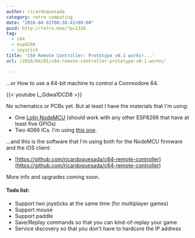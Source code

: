 ```yaml
---
author: ricardoquesada
category: retro computing 
date: "2016-04-01T08:38:41+00:00"
guid: http://retro.moe/?p=1318
tag:
  - c64
  - esp8266
  - joystick
title: 'C64 Remote Controller: Prototype v0.1 works!...'
url: /2016/04/01/c64-remote-controller-prototype-v0-1-works/

---
```

...or How to use a 64-bit machine to control a Commodore 64.

{{< youtube L_Gdwa1DCD8 >}}

No schematics or PCBs yet. But at least I have the materials that I'm using:

- One [Lolin NodeMCU](http://www.ebay.com/sch/i.html?_from=R40&_trksid=p2050601.m570.l1313.TR0.TRC0.H0.Xlolin+nodemcu.TRS0&_nkw=lolin+nodemcu&_sacat=0) (should work with any other ESP8266 that have at least five GPIOs)
- Two 4066 ICs. I'm using [this one](http://www.ti.com/lit/ds/symlink/sn74hc4066.pdf).

...and this is the software that I'm using both for the NodeMCU firmware and the iOS client:

- [https://github.com/ricardoquesada/c64-remote-controller](https://github.com/ricardoquesada/c64-remote-controller)

More info and upgrades coming soon.

#### Todo list:

- Support two joysticks at the same time (for multiplayer games)
- Support mouse
- Support paddle
- Save/Replay commands so that you can kind-of-replay your game
- Service discovery so that you don't have to hardcore the IP address
